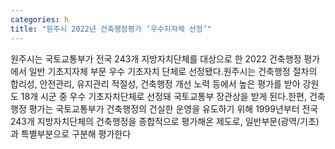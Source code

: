 ```yaml
---
categories: h
title: "원주시 2022년 건축행정평가 ‘우수지자체 선정’"
---
```

원주시는 국토교통부가 전국 243개 지방자치단체를 대상으로 한 2022 건축행정 평가에서 일반 기초지자체 부문 우수 기초자치 단체로 선정됐다.원주시는 건축행정 절차의 합리성, 안전관리, 유지관리 적절성, 건축행정 개선 노력 등에서 높은 평가를 받아 강원도 18개 시군 중 우수 기초자치단체로 선정돼 국토교통부 장관상을 받게 된다.한편, 건축행정 평가는 국토교통부가 건축행정의 건실한 운영을 유도하기 위해 1999년부터 전국 243개 지방자치단체의 건축행정을 종합적으로 평가해온 제도로, 일반부문(광역/기초)과 특별부분으로 구분해 평가한다